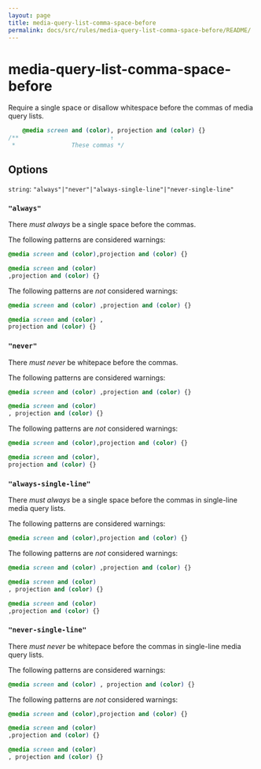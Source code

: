 ```yaml
---
layout: page
title: media-query-list-comma-space-before
permalink: docs/src/rules/media-query-list-comma-space-before/README/
---
```


# media-query-list-comma-space-before

Require a single space or disallow whitespace before the commas of media query lists.

```css
    @media screen and (color), projection and (color) {}
/**                          ↑
 *                These commas */
```

## Options

`string`: `"always"|"never"|"always-single-line"|"never-single-line"`

### `"always"`

There *must always* be a single space before the commas.

The following patterns are considered warnings:

```css
@media screen and (color),projection and (color) {}
```

```css
@media screen and (color)
,projection and (color) {}
```

The following patterns are *not* considered warnings:

```css
@media screen and (color) ,projection and (color) {}
```

```css
@media screen and (color) ,
projection and (color) {}
```

### `"never"`

There *must never* be whitepace before the commas.

The following patterns are considered warnings:

```css
@media screen and (color) ,projection and (color) {}
```

```css
@media screen and (color)
, projection and (color) {}
```

The following patterns are *not* considered warnings:

```css
@media screen and (color),projection and (color) {}
```

```css
@media screen and (color),
projection and (color) {}
```

### `"always-single-line"`

There *must always* be a single space before the commas in single-line media query lists.

The following patterns are considered warnings:

```css
@media screen and (color),projection and (color) {}
```

The following patterns are *not* considered warnings:

```css
@media screen and (color) ,projection and (color) {}
```

```css
@media screen and (color)
, projection and (color) {}
```

```css
@media screen and (color)
,projection and (color) {}
```

### `"never-single-line"`

There *must never* be whitepace before the commas in single-line media query lists.

The following patterns are considered warnings:

```css
@media screen and (color) , projection and (color) {}
```

The following patterns are *not* considered warnings:

```css
@media screen and (color),projection and (color) {}
```

```css
@media screen and (color)
,projection and (color) {}
```

```css
@media screen and (color)
, projection and (color) {}
```
